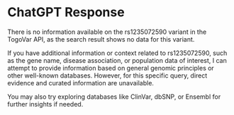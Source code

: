 # ChatGPT Response

There is no information available on the rs1235072590 variant in the TogoVar API, as the search result shows no data for this variant.

If you have additional information or context related to rs1235072590, such as the gene name, disease association, or population data of interest, I can attempt to provide information based on general genomic principles or other well-known databases. However, for this specific query, direct evidence and curated information are unavailable.

You may also try exploring databases like ClinVar, dbSNP, or Ensembl for further insights if needed.